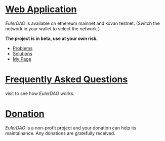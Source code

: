 # [Web Application](#)

*EulerDAO* is available on ethereum mainnet and kovan testnet. (Switch the network in your wallet to select the network.)

**The project is in beta, use at your own risk.**

- [Problems](#)
- [Solutions](#)
- [My Page](#)

# [Frequently Asked Questions](/faq)

visit to see how *EulerDAO* works.

# [Donation](/donation)

*EulerDAO* is a non-profit project and your donation can help its maintainance. Any donations are gratefully received.
